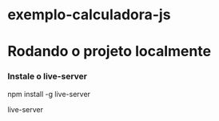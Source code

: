 # exemplo-calculadora-js

# Rodando o projeto localmente

### Instale o live-server
npm install -g live-server

live-server


